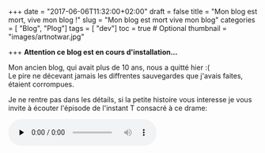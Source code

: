 +++
date = "2017-06-06T11:32:00+02:00"
draft = false
title = "Mon blog est mort, vive mon blog !"
slug = "Mon blog est mort vive mon blog"
categories = [ "Blog", "Plog"]
tags = [ "dev"]
toc = true # Optional
thumbnail = "images/artnotwar.jpg"

+++
**Attention ce blog est en cours d'installation...**  

Mon ancien blog, qui avait plus de 10 ans, nous a quitté hier :(  
Le pire ne décevant jamais les diffrentes sauvegardes que j'avais faites, étaient corrompues.  
<!--more-->  
Je ne rentre pas dans les détails, si la petite histoire vous interesse je vous invite à écouter l'épisode de l'instant T consacré à ce drame:

<div class="player">
    <audio controls preload="none">
        <!-- Audio files -->
        <source src="http://api.spreaker.com/download/episode/12044770/mon_blog_est_mort_vive_mon_blog.mp3" type="audio/mp3">
        <!-- Fallback for browsers that don't support the <audio> element -->
        <div>
            <a href="http://api.spreaker.com/download/episode/12044770/mon_blog_est_mort_vive_mon_blog.mp3">Votre navigateur ne supporte pas la lecture du fichier audio. Clisuez ici pour télécharger l'épisode.</a>
        </div>
    </audio>
</div>

